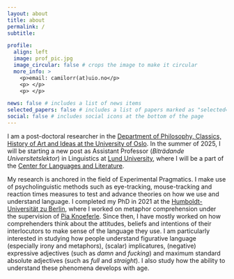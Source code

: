 ```yaml
---
layout: about
title: about
permalink: /
subtitle:   

profile:
  align: left
  image: prof_pic.jpg
  image_circular: false # crops the image to make it circular
  more_info: >
    <p>email: camilorr(at)uio.no</p>
    <p> </p>
    <p> </p>

news: false # includes a list of news items
selected_papers: false # includes a list of papers marked as "selected={true}"
social: false # includes social icons at the bottom of the page
---
```

I am a post-doctoral researcher in the [Department of Philosophy, Classics, History of Art and Ideas at the University of Oslo](https://www.hf.uio.no/ifikk/english/). In the summer of 2025, I will be starting a new post as Assistant Professor (*Biträdande Universitetslektor*) in Linguistics at [Lund University](https://www.lunduniversity.lu.se/home), where I will be a part of the [Center for Languages and Literature](https://www.sol.lu.se/en/).

My research is anchored in the field of Experimental Pragmatics. I make use of psycholinguistic methods such as eye-tracking, mouse-tracking and reaction times measures to test and advance theories on how we use and understand language. I completed my PhD in 2021 at the [Humboldt-Universität zu Berlin](https://www.hu-berlin.de/de), where I worked on metaphor comprehension under the supervision of [Pia Knoeferle](https://amor.cms.hu-berlin.de/~knoeferp/index.html). Since then, I have mostly worked on how comprehenders think about the attitudes, beliefs and intentions of their interlocutors to make sense of the language they use. I am particularly interested in studying how people understand figurative language (especially irony and metaphors), (scalar) implicatures, (negative) expressive adjectives (such as *damn* and *fucking*) and maximum standard absolute adjectives (such as *full* and *straight*). I also study how the ability to understand these phenomena develops with age. 
